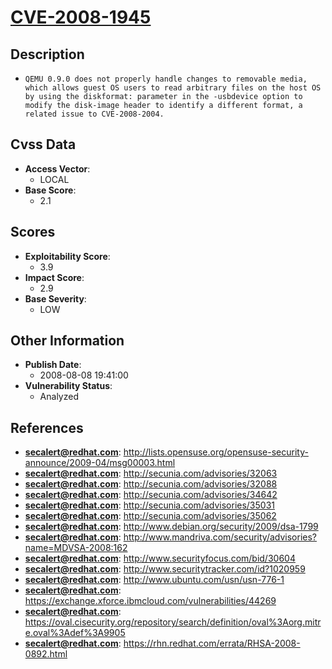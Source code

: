 
# [CVE-2008-1945](https://cve.mitre.org/cgi-bin/cvename.cgi?name=CVE-2008-1945)

## Description

- `QEMU 0.9.0 does not properly handle changes to removable media, which allows guest OS users to read arbitrary files on the host OS by using the diskformat: parameter in the -usbdevice option to modify the disk-image header to identify a different format, a related issue to CVE-2008-2004.`

## Cvss Data

- **Access Vector**:
  - LOCAL
- **Base Score**:
  - 2.1

## Scores

- **Exploitability Score**:
  - 3.9
- **Impact Score**:
  - 2.9
- **Base Severity**:
  - LOW

## Other Information

- **Publish Date**:
  - 2008-08-08 19:41:00
- **Vulnerability Status**:
  - Analyzed

## References

- **secalert@redhat.com**: http://lists.opensuse.org/opensuse-security-announce/2009-04/msg00003.html
- **secalert@redhat.com**: http://secunia.com/advisories/32063
- **secalert@redhat.com**: http://secunia.com/advisories/32088
- **secalert@redhat.com**: http://secunia.com/advisories/34642
- **secalert@redhat.com**: http://secunia.com/advisories/35031
- **secalert@redhat.com**: http://secunia.com/advisories/35062
- **secalert@redhat.com**: http://www.debian.org/security/2009/dsa-1799
- **secalert@redhat.com**: http://www.mandriva.com/security/advisories?name=MDVSA-2008:162
- **secalert@redhat.com**: http://www.securityfocus.com/bid/30604
- **secalert@redhat.com**: http://www.securitytracker.com/id?1020959
- **secalert@redhat.com**: http://www.ubuntu.com/usn/usn-776-1
- **secalert@redhat.com**: https://exchange.xforce.ibmcloud.com/vulnerabilities/44269
- **secalert@redhat.com**: https://oval.cisecurity.org/repository/search/definition/oval%3Aorg.mitre.oval%3Adef%3A9905
- **secalert@redhat.com**: https://rhn.redhat.com/errata/RHSA-2008-0892.html
